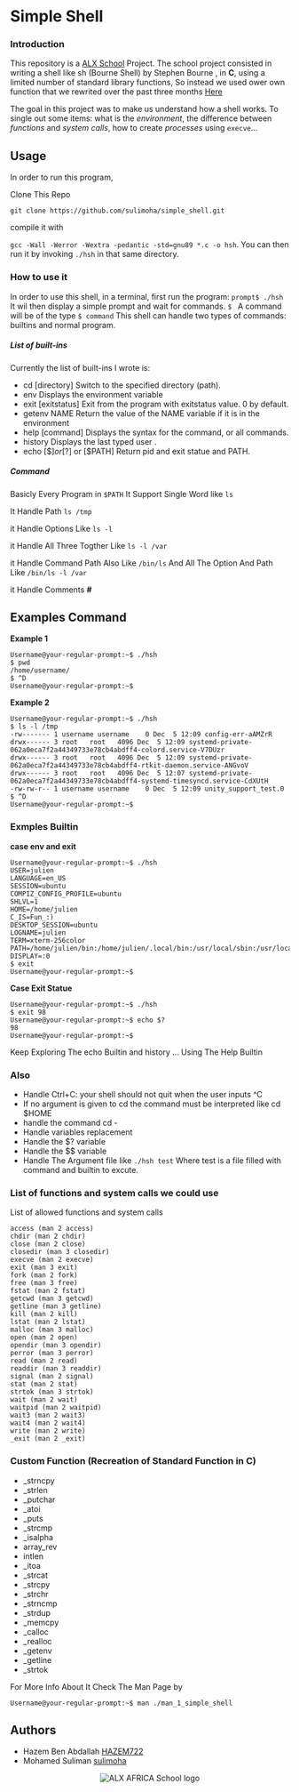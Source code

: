 # Simple Shell

### Introduction

This repository is a [ALX School](https://www.alxafrica.com/) Project. The school project consisted in writing a shell like sh (Bourne Shell) by Stephen Bourne , in **C**, using a limited number of standard library functions, So instead we used ower own function that we rewrited over the past three months [Here](https://github.com/sulimoha/simple_shell.git)

The goal in this project was to make us understand how a shell works. To single out some items: what is the _environment_, the difference between _functions_ and _system calls_, how to create _processes_ using `execve`...

## Usage

In order to run this program,

Clone This Repo

`git clone https://github.com/sulimoha/simple_shell.git`

compile it with

`gcc -Wall -Werror -Wextra -pedantic -std=gnu89 *.c -o hsh`.
You can then run it by invoking `./hsh` in that same directory.

### How to use it

In order to use this shell, in a terminal, first run the program:
`prompt$ ./hsh`
It wil then display a simple prompt and wait for commands.
`$ `
A command will be of the type `$ command`
This shell can handle two types of commands: builtins and normal program.

##### List of built-ins

Currently the list of built-ins I wrote is:

- cd [directory]
  Switch to the specified directory (path).
- env
  Displays the environment variable
- exit [exitstatus]
  Exit from the program with exitstatus value. 0 by default.
- getenv NAME
  Return the value of the NAME variable if it is in the environment
- help [command]
  Displays the syntax for the command, or all commands.
- history
  Displays the last typed user .
- echo [$$] or [$?] or [$PATH]
  Return pid and exit statue and PATH.

##### Command

Basicly Every Program in `$PATH`
It Support Single Word like `ls`

It Handle Path `ls /tmp`

it Handle Options Like `ls -l`

it Handle All Three Togther Like `ls -l /var `

it Handle Command Path Also Like `/bin/ls` And All The Option And Path Like `/bin/ls -l /var`

it Handle Comments **#**

## Examples Command

**Example 1**

```
Username@your-regular-prompt:~$ ./hsh
$ pwd
/home/username/
$ ^D
Username@your-regular-prompt:~$
```

**Example 2**

```
Username@your-regular-prompt:~$ ./hsh
$ ls -l /tmp
-rw------- 1 username username    0 Dec  5 12:09 config-err-aAMZrR
drwx------ 3 root   root   4096 Dec  5 12:09 systemd-private-062a0eca7f2a44349733e78cb4abdff4-colord.service-V7DUzr
drwx------ 3 root   root   4096 Dec  5 12:09 systemd-private-062a0eca7f2a44349733e78cb4abdff4-rtkit-daemon.service-ANGvoV
drwx------ 3 root   root   4096 Dec  5 12:07 systemd-private-062a0eca7f2a44349733e78cb4abdff4-systemd-timesyncd.service-CdXUtH
-rw-rw-r-- 1 username username    0 Dec  5 12:09 unity_support_test.0
$ ^D
Username@your-regular-prompt:~$
```

### Exmples Builtin

**case env and exit**

```
Username@your-regular-prompt:~$ ./hsh
USER=julien
LANGUAGE=en_US
SESSION=ubuntu
COMPIZ_CONFIG_PROFILE=ubuntu
SHLVL=1
HOME=/home/julien
C_IS=Fun_:)
DESKTOP_SESSION=ubuntu
LOGNAME=julien
TERM=xterm-256color
PATH=/home/julien/bin:/home/julien/.local/bin:/usr/local/sbin:/usr/local/bin:/usr/sbin:/usr/bin:/sbin:/bin:/usr/games:/usr/local/games:/snap/bin
DISPLAY=:0
$ exit
Username@your-regular-prompt:~$
```

**Case Exit Statue**

```
Username@your-regular-prompt:~$ ./hsh
$ exit 98
Username@your-regular-prompt:~$ echo $?
98
Username@your-regular-prompt:~$
```

Keep Exploring The echo Builtin and history ... Using The Help Builtin

### Also

- Handle Ctrl+C: your shell should not quit when the user inputs ^C
- If no argument is given to cd the command must be interpreted like cd $HOME
- handle the command cd -
- Handle variables replacement
- Handle the $? variable
- Handle the $$ variable
- Handle The Argument file like `./hsh test` Where test is a file filled with command and builtin to excute.

### List of functions and system calls we could use

List of allowed functions and system calls

    access (man 2 access)
    chdir (man 2 chdir)
    close (man 2 close)
    closedir (man 3 closedir)
    execve (man 2 execve)
    exit (man 3 exit)
    fork (man 2 fork)
    free (man 3 free)
    fstat (man 2 fstat)
    getcwd (man 3 getcwd)
    getline (man 3 getline)
    kill (man 2 kill)
    lstat (man 2 lstat)
    malloc (man 3 malloc)
    open (man 2 open)
    opendir (man 3 opendir)
    perror (man 3 perror)
    read (man 2 read)
    readdir (man 3 readdir)
    signal (man 2 signal)
    stat (man 2 stat)
    strtok (man 3 strtok)
    wait (man 2 wait)
    waitpid (man 2 waitpid)
    wait3 (man 2 wait3)
    wait4 (man 2 wait4)
    write (man 2 write)
    _exit (man 2 _exit)

### Custom Function (Recreation of Standard Function in C)

- \_strncpy
- \_strlen
- \_putchar
- \_atoi
- \_puts
- \_strcmp
- \_isalpha
- array_rev
- intlen
- \_itoa
- \_strcat
- \_strcpy
- \_strchr
- \_strncmp
- \_strdup
- \_memcpy
- \_calloc
- \_realloc
- \_getenv
- \_getline
- \_strtok

For More Info About It Check The Man Page by

```
Username@your-regular-prompt:~$ man ./man_1_simple_shell
```


## Authors

- Hazem Ben Abdallah [HAZEM722](https://github.com/Hazem722)
- Mohamed Suliman [sulimoha](https://github.com/sulimoha)

<p align="center">
  <img src="https://www.alxafrica.com/wp-content/uploads/2022/01/header-logo.png" alt="ALX AFRICA School logo">
</p>

